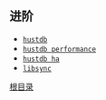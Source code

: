 进阶
--

* [`hustdb`](hustdb.md)
* [`hustdb performance`](hustdb_performance.md)
* [`hustdb ha`](ha.md)
* [`libsync`](libsync.md)

[根目录](../index.md)